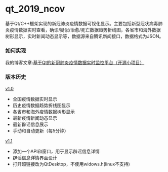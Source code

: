 # qt_2019_ncov

基于Qt/C++框架实现的新冠肺炎疫情数据可视化显示。主要包括新型冠状病毒肺炎疫情数据实时查看，确诊/疑似/治愈/死亡数据趋势折线图，各省市和海外数据树形显示，实时新闻动态显示等，数据源来自腾讯新闻接口，数据格式为JSON。

### 如何实现

我的博客文章:[基于Qt的新冠肺炎疫情数据实时监控平台（开源小项目）](https://www.qtexe.com/post/2020-02-14-qt-ncov/)

### 版本历史

[v1.0](https://github.com/qtexe/qt_2019_ncov/releases/tag/v1.0)

- 全国疫情数据实时显示
- 历史疫情数据趋势折线图显示
- 各省市和海外疫情数据树形显示
- 最新疫情新闻动态显示
- 最新辟谣信息展示
- 手动和自动更新（每5分钟）

[v1.1](https://github.com/qtexe/qt_2019_ncov/releases/tag/v1.1)

- 添加一个API和窗口，用于显示辟谣信息详情
- 辟谣信息详情界面设计
- 打开超链接改为QtDesktop，不使用widows.h(linux不支持)

